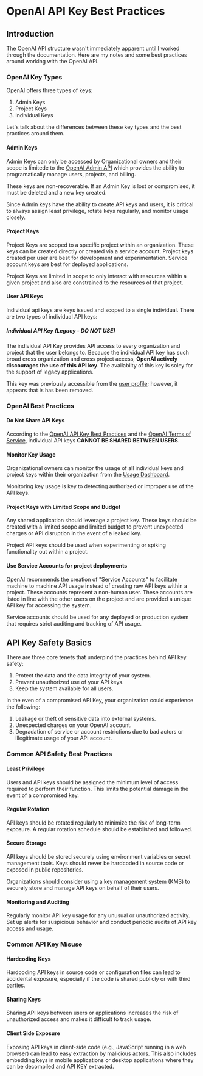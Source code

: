 # OpenAI API Key Best Practices

## Introduction

The OpenAI API structure wasn't immediately apparent until I worked through the documentation.  Here are my notes and some best practices around working with the OpenAI API.

### OpenAI Key Types 

OpenAI offers three types of keys:
1. Admin Keys
2. Project Keys
3. Individual Keys

Let's talk about the differences between these key types and the best practices around them.

#### Admin Keys

Admin Keys can only be accessed by Organizational owners and their scope is limitede to the [OpenAI Admin API](https://help.openai.com/en/articles/9687866-admin-and-audit-logs-api-for-the-api-platform) which provides the ability to programatically manage users, projects, and billing.

These keys are non-recoverable.  If an Admin Key is lost or compromised, it must be deleted and a new key created.

Since Admin keys have the ability to create API keys and users, it is critical to always assign least privilege, rotate keys regularly, and monitor usage closely.

#### Project Keys

Project Keys are scoped to a specific project within an organization.  These keys can be created directly or created via a service account.  Project keys created per user are best for development and experimentation.  Service account keys are best for deployed applications.

Project Keys are limited in scope to only interact with resources within a given project and also are constrained to the resources of that project.

#### User API Keys

Individual api keys are keys issued and scoped to a single individual. There are two types of individual API keys: 

##### Individual API Key (Legacy - DO NOT USE)
The individual API Key provides API access to every organization and project that the user belongs to.  Because the individual API key has such broad cross organization and cross project access, **OpenAI actively discourages the use of this API key**.  The availabilty of this key is soley for the support of legacy applications.

This key was previously accessible from the [user profile](https://platform.openai.com/settings/profile?tab=api-keys); however, it appears that is has been removed.

### OpenAI Best Practices

#### Do Not Share API Keys

According to the [OpenAI API Key Best Practices](https://help.openai.com/en/articles/5112595-best-practices-for-api-key-safety) and the [OpenAI Terms of Service](https://beta.openai.com/terms-of-use), individual API keys **CANNOT BE SHARED BETWEEN USERS.**  

#### Monitor Key Usage
Organizational owners can monitor the usage of all individual keys and project keys within their organization from the [Usage Dashboard](https://platform.openai.com/settings/organization/usage).

Monitoring key usage is key to detecting authorized or improper use of the API keys.

#### Project Keys with Limited Scope and Budget
Any shared application should leverage a project key.  These keys should be created with a limited scope and limited budget to prevent unexpected charges or API disruption in the event of a leaked key.

Project API keys should be used when experimenting or spiking functionality out within a project.

#### Use Service Accounts for project deployments
OpenAI recommends the creation of "Service Accounts" to facilitate machine to machine API usage instead of creating raw API keys within a project.  These accounts represent a non-human user.  These accounts are listed in line with the other users on the project and are provided a unique API key for accessing the system.

Service accounts should be used for any deployed or production system that requires strict auditing and tracking of API usage.

## API Key Safety Basics

There are three core tenets that underpind the practices behind API key safety:
1. Protect the data and the data integrity of your system.
2. Prevent unauthorized use of your API keys.
3. Keep the system available for all users.

In the even of a compromised API Key, your organization could experience the following:
1. Leakage or theft of sensitive data into external systems.
2. Unexpected charges on your OpenAI account.
3. Degradation of service or account restrictions due to bad actors or illegitimate usage of your API account.

### Common API Safety Best Practices

#### Least Privilege

Users and API keys should be assigned the minimum level of access required to perform their function.  This limits the potential damage in the event of a compromised key.

#### Regular Rotation

API keys should be rotated regularly to minimize the risk of long-term exposure.  A regular rotation schedule should be established and followed.

#### Secure Storage

API keys should be stored securely using environment variables or secret management tools.  Keys should never be hardcoded in source code or exposed in public repositories.

Organizations should consider using a key management system (KMS) to securely store and manage API keys on behalf of their users.

#### Monitoring and Auditing

Regularly monitor API key usage for any unusual or unauthorized activity.  Set up alerts for suspicious behavior and conduct periodic audits of API key access and usage.


### Common API Key Misuse

#### Hardcoding Keys

Hardcoding API keys in source code or configuration files can lead to accidental exposure, especially if the code is shared publicly or with third parties.

#### Sharing Keys

Sharing API keys between users or applications increases the risk of unauthorized access and makes it difficult to track usage.

#### Client Side Exposure

Exposing API keys in client-side code (e.g., JavaScript running in a web browser) can lead to easy extraction by malicious actors.  This also includes embedding keys in mobile applications or desktop applications where they can be decompiled and API KEY extracted.

